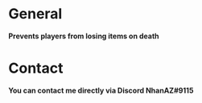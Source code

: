 # General
**Prevents players from losing items on death**

# Contact
**You can contact me directly via Discord NhanAZ#9115**
